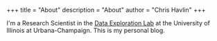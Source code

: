 +++
title = "About"
description = "About"
author = "Chris Havlin"
+++

I'm a Research Scientist in the [Data Exploration Lab](https://data-exp-lab.github.io/) at the University of Illinois at Urbana-Champaign. This is my personal blog. 

